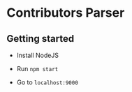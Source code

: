 # Contributors Parser

## Getting started

- Install NodeJS

- Run `npm start`

- Go to `localhost:9000`
